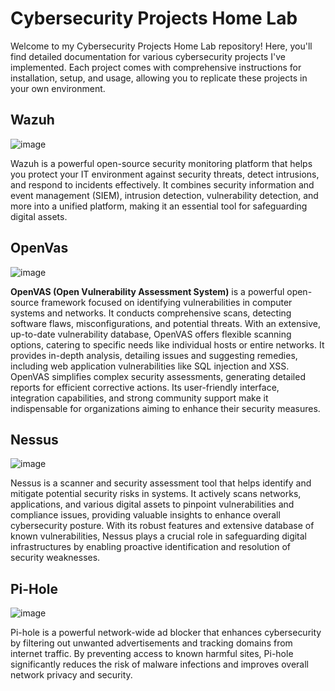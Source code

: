 # Cybersecurity Projects Home Lab

Welcome to my Cybersecurity Projects Home Lab repository! Here, you'll find detailed documentation for various cybersecurity projects I've implemented. Each project comes with comprehensive instructions for installation, setup, and usage, allowing you to replicate these projects in your own environment.


## Wazuh
![image](https://github.com/Shawn-Nichol/Cybersecurity-Projects/assets/30714313/2302ff5f-323a-4b87-8730-e8856300796b)

Wazuh is a powerful open-source security monitoring platform that helps you protect your IT environment against security threats, detect intrusions, and respond to incidents effectively. It combines security information and event management (SIEM), intrusion detection, vulnerability detection, and more into a unified platform, making it an essential tool for safeguarding digital assets.

## OpenVas
![image](https://github.com/Shawn-Nichol/Cybersecurity-Projects/assets/30714313/c7eb6cd0-f674-451e-99c6-ae0564ada1da)

**OpenVAS (Open Vulnerability Assessment System)** is a powerful open-source framework focused on identifying vulnerabilities in computer systems and networks. It conducts comprehensive scans, detecting software flaws, misconfigurations, and potential threats. With an extensive, up-to-date vulnerability database, OpenVAS offers flexible scanning options, catering to specific needs like individual hosts or entire networks. It provides in-depth analysis, detailing issues and suggesting remedies, including web application vulnerabilities like SQL injection and XSS. OpenVAS simplifies complex security assessments, generating detailed reports for efficient corrective actions. Its user-friendly interface, integration capabilities, and strong community support make it indispensable for organizations aiming to enhance their security measures.

## Nessus
![image](https://github.com/Shawn-Nichol/Cybersecurity-Projects/assets/30714313/85179f87-b799-4086-b46f-7d6c07ec2b81)

Nessus is a scanner and security assessment tool that helps identify and mitigate potential security risks in systems. It actively scans networks, applications, and various digital assets to pinpoint vulnerabilities and compliance issues, providing valuable insights to enhance overall cybersecurity posture. With its robust features and extensive database of known vulnerabilities, Nessus plays a crucial role in safeguarding digital infrastructures by enabling proactive identification and resolution of security weaknesses.

## Pi-Hole
![image](https://github.com/Shawn-Nichol/Cybersecurity-Projects/assets/30714313/5ca771ec-81fc-4acf-9d73-384b0bdf4da6)

Pi-hole is a powerful network-wide ad blocker that enhances cybersecurity by filtering out unwanted advertisements and tracking domains from internet traffic. By preventing access to known harmful sites, Pi-hole significantly reduces the risk of malware infections and improves overall network privacy and security.


